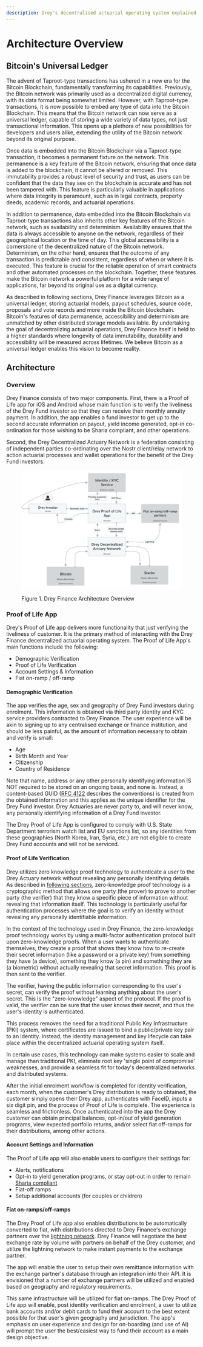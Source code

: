 ```yaml
---
description: Drey's decentralised actuarial operating system explained.
---
```


# Architecture Overview

## Bitcoin's Universal Ledger

The advent of Taproot-type transactions has ushered in a new era for the Bitcoin Blockchain, fundamentally transforming its capabilities. Previously, the Bitcoin network was primarily used as a decentralized digital currency, with its data format being somewhat limited. However, with Taproot-type transactions, it is now possible to embed any type of data into the Bitcoin Blockchain. This means that the Bitcoin network can now serve as a universal ledger, capable of storing a wide variety of data types, not just transactional information. This opens up a plethora of new possibilities for developers and users alike, extending the utility of the Bitcoin network beyond its original purpose.

Once data is embedded into the Bitcoin Blockchain via a Taproot-type transaction, it becomes a permanent fixture on the network. This permanence is a key feature of the Bitcoin network, ensuring that once data is added to the blockchain, it cannot be altered or removed. This immutability provides a robust level of security and trust, as users can be confident that the data they see on the blockchain is accurate and has not been tampered with. This feature is particularly valuable in applications where data integrity is paramount, such as in legal contracts, property deeds, academic records, and actuarial operations.

In addition to permanence, data embedded into the Bitcoin Blockchain via Taproot-type transactions also inherits other key features of the Bitcoin network, such as availability and determinism. Availability ensures that the data is always accessible to anyone on the network, regardless of their geographical location or the time of day. This global accessibility is a cornerstone of the decentralized nature of the Bitcoin network. Determinism, on the other hand, ensures that the outcome of any transaction is predictable and consistent, regardless of when or where it is executed. This feature is crucial for the reliable operation of smart contracts and other automated processes on the blockchain. Together, these features make the Bitcoin network a powerful platform for a wide range of applications, far beyond its original use as a digital currency.

As described in following sections, Drey Finance leverages Bitcoin as a universal ledger, storing actuarial models, payout schedules, source code, proposals and vote records and more inside the Bitcoin blockchain. Bitcoin's features of data permanence, accessibility and determinism are unmatched by other distributed storage models available. By undertaking the goal of decentralizing actuarial operations, Drey Finance itself is held to a higher standards where longevity of data immutability, durability and accessibility will be measured across lifetimes. We believe Bitcoin as a universal ledger enables this vision to become reality.

## Architecture

### Overview

Drey Finance consists of two major components. First, there is a Proof of Life app for iOS and Android whose main function is to verify the liveliness of the Drey Fund investor so that they can receive their monthly annuity payment. In addition, the app enables a fund investor to get up to the second accurate information on payout, yield income generated, opt-in co-ordination for those wishing to be Sharia compliant, and other operations.&#x20;

Second, the Drey Decentralized Actuary Network is a federation consisting of independent parties co-ordinating over the Nostr client/relay network to action actuarial processes and wallet operations for the benefit of the Drey Fund investors.

<figure><img src=".gitbook/assets/Drey Finance - Diagram 2.png" alt=""><figcaption><p>Figure 1. Drey Finance Architecture Overview</p></figcaption></figure>

### Proof of Life App

Drey's Proof of Life app delivers more functionality that just verifying the liveliness of customer. It is the primary method of interacting with the Drey Finance decentralized actuarial operating system. The Proof of Life App's main functions include the following:

* Demographic Verification
* Proof of Life Verification
* Account Settings & Information
* Fiat on-ramp / off-ramp

#### Demographic Verification

The app verifies the age, sex and geography of Drey Fund investors during enrolment. This information is obtained via third party identity and KYC service providers contracted to Drey Finance. The user experience will be akin to signing up to any centralised exchange or finance institution, and should be less painful, as the amount of information necessary to obtain and verify is small:

* Age
* Birth Month and Year
* Citizenship
* Country of Residence

Note that name, address or any other personally identifying information IS NOT required to be stored on an ongoing basis, and none is. Instead, a content-based GUID ([RFC 4122](http://www.ietf.org/rfc/rfc4122.txt) describes the conventions) is created from the obtained information and this applies as the unique identifier for the Drey Fund investor. Drey Actuaries are never party to, and will never know, any personally identifying information of a Drey Fund investor.

The Drey Proof of Life App is configured to comply with U.S. State Department terrorism watch list and EU sanctions list, so any identities from these geographies (North Korea, Iran, Syria, etc.) are not eligible to create Drey Fund accounts and will not be serviced.

#### Proof of Life Verification

Drey utilizes zero knowledge proof technology to authenticate a user to the Drey Actuary network without revealing any personally identifying details. As described in [following sections](cryptography-overview.md), zero-knowledge proof technology is a cryptographic method that allows one party (the prover) to prove to another party (the verifier) that they know a specific piece of information without revealing that information itself. This technology is particularly useful for authentication processes where the goal is to verify an identity without revealing any personally identifiable information.

In the context of the technology used in Drey Finance, the zero-knowledge proof technology works by using a multi-factor authentication protocol built upon zero-knowledge proofs. When a user wants to authenticate themselves, they create a proof that shows they know how to re-create their secret information (like a password or a private key) from something they have (a device), something they know (a pin) and something they are (a biometric) without actually revealing that secret information. This proof is then sent to the verifier.

The verifier, having the public information corresponding to the user's secret, can verify the proof without learning anything about the user's secret. This is the "zero-knowledge" aspect of the protocol. If the proof is valid, the verifier can be sure that the user knows their secret, and thus the user's identity is authenticated.

This process removes the need for a traditional Public Key Infrastructure (PKI) system, where certificates are issued to bind a public/private key pair to an identity. Instead, the identity management and key lifecycle can take place within the decentralized actuarial operating system itself.

In certain use cases, this technology can make systems easier to scale and manage than traditional PKI, eliminate root key 'single point of compromise' weaknesses, and provide a seamless fit for today's decentralized networks and distributed systems.

After the initial enrolment workflow is completed for identity verification, each month, when the customer's Drey distribution is ready to obtained, the customer simply opens their Drey app, authenticates with FaceID, inputs a six digit pin, and the process of Proof of Life is complete. The experience is seamless and frictionless. Once authenticated into the app the Drey customer can obtain principal balances, opt-in/out of yield generation programs, view expected portfolio returns,   and/or select fiat off-ramps for their distributions, among other actions.

#### Account Settings and Information

The Proof of Life app will also enable users to configure their settings for:

* Alerts, notifications&#x20;
* Opt-in to yield generation programs, or stay opt-out in order to remain [Sharia compliant](https://www.bankofengland.co.uk/explainers/what-is-islamic-finance)
* Fiat-off ramps
* Setup additional accounts (for couples or children)

#### Fiat on-ramps/off-ramps

The Drey Proof of Life app also enables distributions to be automatically converted to fiat, with distributions directed to Drey Finance's exchange partners over the [lightning network](https://lightning.network/). Drey Finance will negotiate the best exchange rate by volume with partners on behalf of the Drey customer, and utilize the lightning network to make instant payments to the exchange partner.&#x20;

The app will enable the user to setup their own remittance information with the exchange partner's database through an integration into their API. It is envisioned that a number of exchange partners will be utilized and enabled based on geography and regulatory requirements.

This same infrastructure will be utilized for fiat on-ramps. The Drey Proof of Life app will enable, post identity verification and enrolment, a user to utilize bank accounts and/or debit cards to fund their account to the best extent possible for that user's given geography and jurisdiction. The app's emphasis on user experience and design for on-boarding (and use of AI) will prompt the user the best/easiest way to fund their account as a main design objective.
